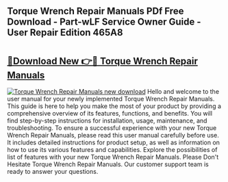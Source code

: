 ## Torque Wrench Repair Manuals PDf Free Download - Part-wLF Service Owner Guide - User Repair Edition 465A8

# <h2><a href="http://bc62061.oget.top/?id=Torque+Wrench+Repair+Manuals">🔗Download New 👉🔴 Torque Wrench Repair Manuals</a></h2>

[![Torque Wrench Repair Manuals new download](https://i.imgur.com/5g1atiW.png)](http://bc62061.oget.top/?id=Torque+Wrench+Repair+Manuals)
Hello and welcome to the user manual for your newly implemented Torque Wrench Repair Manuals. This guide is here to help you make the most of your product by providing a comprehensive overview of its features, functions, and benefits. You will find step-by-step instructions for installation, usage, maintenance, and troubleshooting. To ensure a successful experience with your new Torque Wrench Repair Manuals, please read this user manual carefully before use. It includes detailed instructions for product setup, as well as information on how to use its various features and capabilities. Explore the possibilities of list of features with your new Torque Wrench Repair Manuals. Please Don't Hesitate Torque Wrench Repair Manuals. Our customer support team is ready to answer your questions.
